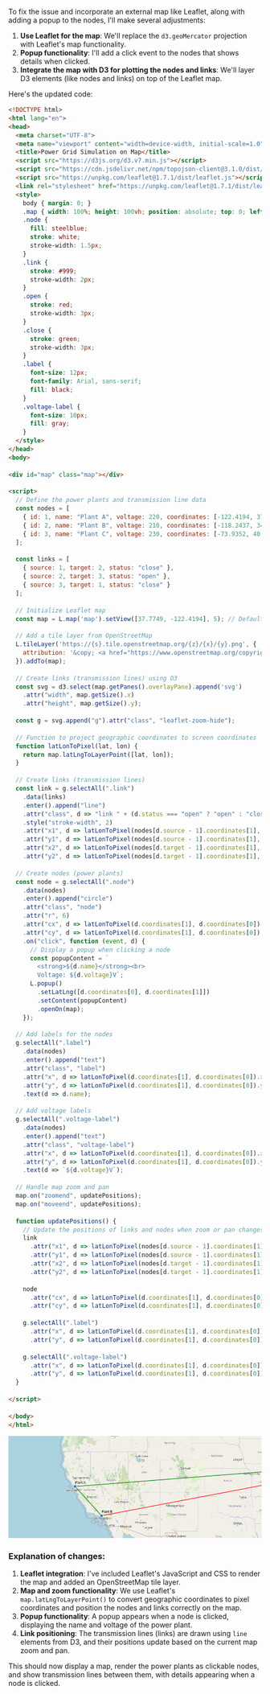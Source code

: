 To fix the issue and incorporate an external map like Leaflet, along with adding a popup to the nodes, I'll make several adjustments:

1. **Use Leaflet for the map**: We'll replace the `d3.geoMercator` projection with Leaflet's map functionality.
2. **Popup functionality**: I'll add a click event to the nodes that shows details when clicked.
3. **Integrate the map with D3 for plotting the nodes and links**: We'll layer D3 elements (like nodes and links) on top of the Leaflet map.

Here's the updated code:

```html
<!DOCTYPE html>
<html lang="en">
<head>
  <meta charset="UTF-8">
  <meta name="viewport" content="width=device-width, initial-scale=1.0">
  <title>Power Grid Simulation on Map</title>
  <script src="https://d3js.org/d3.v7.min.js"></script>
  <script src="https://cdn.jsdelivr.net/npm/topojson-client@3.1.0/dist/topojson-client.min.js"></script>
  <script src="https://unpkg.com/leaflet@1.7.1/dist/leaflet.js"></script>
  <link rel="stylesheet" href="https://unpkg.com/leaflet@1.7.1/dist/leaflet.css" />
  <style>
    body { margin: 0; }
    .map { width: 100%; height: 100vh; position: absolute; top: 0; left: 0; }
    .node {
      fill: steelblue;
      stroke: white;
      stroke-width: 1.5px;
    }
    .link {
      stroke: #999;
      stroke-width: 2px;
    }
    .open {
      stroke: red;
      stroke-width: 3px;
    }
    .close {
      stroke: green;
      stroke-width: 3px;
    }
    .label {
      font-size: 12px;
      font-family: Arial, sans-serif;
      fill: black;
    }
    .voltage-label {
      font-size: 10px;
      fill: gray;
    }
  </style>
</head>
<body>

<div id="map" class="map"></div>

<script>
  // Define the power plants and transmission line data
  const nodes = [
    { id: 1, name: "Plant A", voltage: 220, coordinates: [-122.4194, 37.7749] }, // San Francisco
    { id: 2, name: "Plant B", voltage: 210, coordinates: [-118.2437, 34.0522] }, // Los Angeles
    { id: 3, name: "Plant C", voltage: 230, coordinates: [-73.9352, 40.7306] }  // New York
  ];

  const links = [
    { source: 1, target: 2, status: "close" },
    { source: 2, target: 3, status: "open" },
    { source: 3, target: 1, status: "close" }
  ];

  // Initialize Leaflet map
  const map = L.map('map').setView([37.7749, -122.4194], 5); // Default to San Francisco

  // Add a tile layer from OpenStreetMap
  L.tileLayer('https://{s}.tile.openstreetmap.org/{z}/{x}/{y}.png', {
    attribution: '&copy; <a href="https://www.openstreetmap.org/copyright">OpenStreetMap</a> contributors'
  }).addTo(map);

  // Create links (transmission lines) using D3
  const svg = d3.select(map.getPanes().overlayPane).append('svg')
    .attr("width", map.getSize().x)
    .attr("height", map.getSize().y);

  const g = svg.append("g").attr("class", "leaflet-zoom-hide");

  // Function to project geographic coordinates to screen coordinates
  function latLonToPixel(lat, lon) {
    return map.latLngToLayerPoint([lat, lon]);
  }

  // Create links (transmission lines)
  const link = g.selectAll(".link")
    .data(links)
    .enter().append("line")
    .attr("class", d => "link " + (d.status === "open" ? "open" : "close"))
    .style("stroke-width", 2)
    .attr("x1", d => latLonToPixel(nodes[d.source - 1].coordinates[1], nodes[d.source - 1].coordinates[0]).x)
    .attr("y1", d => latLonToPixel(nodes[d.source - 1].coordinates[1], nodes[d.source - 1].coordinates[0]).y)
    .attr("x2", d => latLonToPixel(nodes[d.target - 1].coordinates[1], nodes[d.target - 1].coordinates[0]).x)
    .attr("y2", d => latLonToPixel(nodes[d.target - 1].coordinates[1], nodes[d.target - 1].coordinates[0]).y);

  // Create nodes (power plants)
  const node = g.selectAll(".node")
    .data(nodes)
    .enter().append("circle")
    .attr("class", "node")
    .attr("r", 6)
    .attr("cx", d => latLonToPixel(d.coordinates[1], d.coordinates[0]).x)
    .attr("cy", d => latLonToPixel(d.coordinates[1], d.coordinates[0]).y)
    .on("click", function (event, d) {
      // Display a popup when clicking a node
      const popupContent = `
        <strong>${d.name}</strong><br>
        Voltage: ${d.voltage}V`;
      L.popup()
        .setLatLng([d.coordinates[0], d.coordinates[1]])
        .setContent(popupContent)
        .openOn(map);
    });

  // Add labels for the nodes
  g.selectAll(".label")
    .data(nodes)
    .enter().append("text")
    .attr("class", "label")
    .attr("x", d => latLonToPixel(d.coordinates[1], d.coordinates[0]).x)
    .attr("y", d => latLonToPixel(d.coordinates[1], d.coordinates[0]).y - 10)
    .text(d => d.name);

  // Add voltage labels
  g.selectAll(".voltage-label")
    .data(nodes)
    .enter().append("text")
    .attr("class", "voltage-label")
    .attr("x", d => latLonToPixel(d.coordinates[1], d.coordinates[0]).x)
    .attr("y", d => latLonToPixel(d.coordinates[1], d.coordinates[0]).y + 15)
    .text(d => `${d.voltage}V`);

  // Handle map zoom and pan
  map.on("zoomend", updatePositions);
  map.on("moveend", updatePositions);

  function updatePositions() {
    // Update the positions of links and nodes when zoom or pan changes
    link
      .attr("x1", d => latLonToPixel(nodes[d.source - 1].coordinates[1], nodes[d.source - 1].coordinates[0]).x)
      .attr("y1", d => latLonToPixel(nodes[d.source - 1].coordinates[1], nodes[d.source - 1].coordinates[0]).y)
      .attr("x2", d => latLonToPixel(nodes[d.target - 1].coordinates[1], nodes[d.target - 1].coordinates[0]).x)
      .attr("y2", d => latLonToPixel(nodes[d.target - 1].coordinates[1], nodes[d.target - 1].coordinates[0]).y);

    node
      .attr("cx", d => latLonToPixel(d.coordinates[1], d.coordinates[0]).x)
      .attr("cy", d => latLonToPixel(d.coordinates[1], d.coordinates[0]).y);

    g.selectAll(".label")
      .attr("x", d => latLonToPixel(d.coordinates[1], d.coordinates[0]).x)
      .attr("y", d => latLonToPixel(d.coordinates[1], d.coordinates[0]).y - 10);

    g.selectAll(".voltage-label")
      .attr("x", d => latLonToPixel(d.coordinates[1], d.coordinates[0]).x)
      .attr("y", d => latLonToPixel(d.coordinates[1], d.coordinates[0]).y + 15);
  }

</script>

</body>
</html>
```
![reult image of simple grid](/resources/D3JS/images/sampl-4.png)

### Explanation of changes:
1. **Leaflet integration**: I've included Leaflet's JavaScript and CSS to render the map and added an OpenStreetMap tile layer.
2. **Map and zoom functionality**: We use Leaflet's `map.latLngToLayerPoint()` to convert geographic coordinates to pixel coordinates and position the nodes and links correctly on the map.
3. **Popup functionality**: A popup appears when a node is clicked, displaying the name and voltage of the power plant.
4. **Link positioning**: The transmission lines (links) are drawn using `line` elements from D3, and their positions update based on the current map zoom and pan.

This should now display a map, render the power plants as clickable nodes, and show transmission lines between them, with details appearing when a node is clicked.